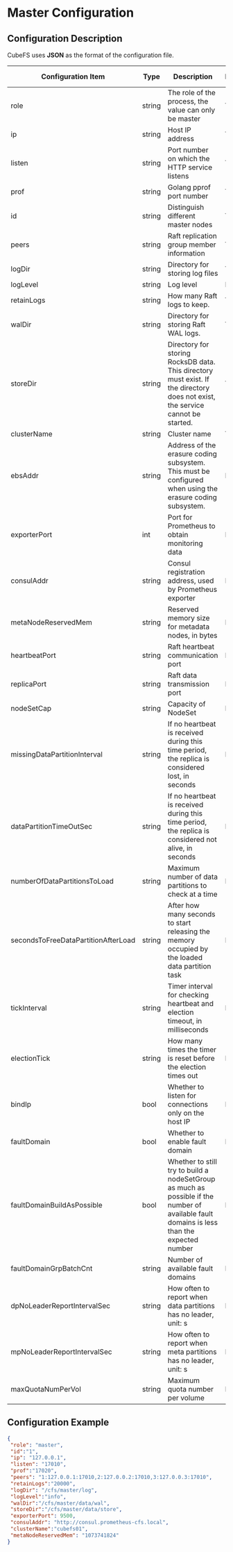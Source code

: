 # Master Configuration
## Configuration Description

CubeFS uses **JSON** as the format of the configuration file.

| Configuration Item                  | Type   | Description                                                                                                                                | Required | Default Value |
|-------------------------------------|--------|--------------------------------------------------------------------------------------------------------------------------------------------|----------|---------------|
| role                                | string | The role of the process, the value can only be master                                                                                      | Yes      |               |
| ip                                  | string | Host IP address                                                                                                                            | Yes      |               |
| listen                              | string | Port number on which the HTTP service listens                                                                                              | Yes      |               |
| prof                                | string | Golang pprof port number                                                                                                                   | Yes      |               |
| id                                  | string | Distinguish different master nodes                                                                                                         | Yes      |               |
| peers                               | string | Raft replication group member information                                                                                                  | Yes      |               |
| logDir                              | string | Directory for storing log files                                                                                                            | Yes      |               |
| logLevel                            | string | Log level                                                                                                                                  | No       | error         |
| retainLogs                          | string | How many Raft logs to keep.                                                                                                                | Yes      |               |
| walDir                              | string | Directory for storing Raft WAL logs.                                                                                                       | Yes      |               |
| storeDir                            | string | Directory for storing RocksDB data. This directory must exist. If the directory does not exist, the service cannot be started.             | Yes      |               |
| clusterName                         | string | Cluster name                                                                                                                               | Yes      |               |
| ebsAddr                             | string | Address of the erasure coding subsystem. This must be configured when using the erasure coding subsystem.                                  | No       |               |
| exporterPort                        | int    | Port for Prometheus to obtain monitoring data                                                                                              | No       |               |
| consulAddr                          | string | Consul registration address, used by Prometheus exporter                                                                                   | No       |               |
| metaNodeReservedMem                 | string | Reserved memory size for metadata nodes, in bytes                                                                                          | No       | 1073741824    |
| heartbeatPort                       | string | Raft heartbeat communication port                                                                                                          | No       | 5901          |
| replicaPort                         | string | Raft data transmission port                                                                                                                | No       | 5902          |
| nodeSetCap                          | string | Capacity of NodeSet                                                                                                                        | No       | 18            |
| missingDataPartitionInterval        | string | If no heartbeat is received during this time period, the replica is considered lost, in seconds                                            | No       | 24h           |
| dataPartitionTimeOutSec             | string | If no heartbeat is received during this time period, the replica is considered not alive, in seconds                                       | No       | 10min         |
| numberOfDataPartitionsToLoad        | string | Maximum number of data partitions to check at a time                                                                                       | No       | 40            |
| secondsToFreeDataPartitionAfterLoad | string | After how many seconds to start releasing the memory occupied by the loaded data partition task                                            | No       | 300           |
| tickInterval                        | string | Timer interval for checking heartbeat and election timeout, in milliseconds                                                                | No       | 500           |
| electionTick                        | string | How many times the timer is reset before the election times out                                                                            | No       | 5             |
| bindIp                              | bool   | Whether to listen for connections only on the host IP                                                                                      | No       | false         |
| faultDomain                         | bool   | Whether to enable fault domain                                                                                                             | No       | false         |
| faultDomainBuildAsPossible          | bool   | Whether to still try to build a nodeSetGroup as much as possible if the number of available fault domains is less than the expected number | No       | false         |
| faultDomainGrpBatchCnt              | string | Number of available fault domains                                                                                                          | No       | 3             |
| dpNoLeaderReportIntervalSec         | string | How often to report when data partitions has no leader, unit: s                                                                            | No       | 60            |
| mpNoLeaderReportIntervalSec         | string | How often to report when meta partitions has no leader, unit: s                                                                            | No       | 60            |
| maxQuotaNumPerVol                   | string | Maximum quota number per volume                                                                                                            | No       | 100           |

## Configuration Example

``` json
{
 "role": "master",
 "id":"1",
 "ip": "127.0.0.1",
 "listen": "17010",
 "prof":"17020",
 "peers": "1:127.0.0.1:17010,2:127.0.0.2:17010,3:127.0.0.3:17010",
 "retainLogs":"20000",
 "logDir": "/cfs/master/log",
 "logLevel":"info",
 "walDir":"/cfs/master/data/wal",
 "storeDir":"/cfs/master/data/store",
 "exporterPort": 9500,
 "consulAddr": "http://consul.prometheus-cfs.local",
 "clusterName":"cubefs01",
 "metaNodeReservedMem": "1073741824"
}
```